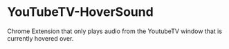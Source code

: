 # YouTubeTV-HoverSound
Chrome Extension that only plays audio from the YoutubeTV window that is currently hovered over.
